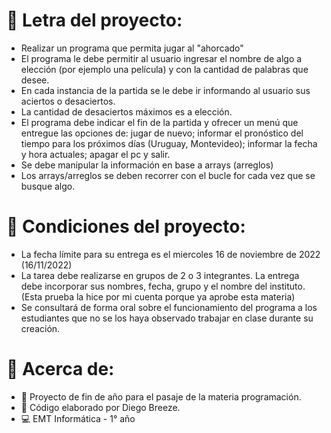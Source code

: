# 📝 Letra del proyecto:
- Realizar un programa que permita jugar al "ahorcado"
- El programa le debe permitir al usuario ingresar el nombre de algo a elección (por ejemplo una película) y con la cantidad de palabras que desee.
- En cada instancia de la partida se le debe ir informando al usuario sus aciertos o desaciertos.
- La cantidad de desaciertos máximos es a elección.
- El programa debe indicar el fin de la partida y ofrecer un menú que entregue las opciones de: jugar de nuevo; informar el pronóstico del tiempo para los próximos días (Uruguay, Montevideo); informar la fecha y hora actuales; apagar el pc y salir.
- Se debe manipular la información en base a arrays (arreglos)
- Los arrays/arreglos se deben recorrer con el bucle for cada vez que se busque algo.

# 📜 Condiciones del proyecto:
- La fecha límite para su entrega es el miercoles 16 de noviembre de 2022 (16/11/2022) 
- La tarea debe realizarse en grupos de 2 o 3 integrantes. La entrega debe incorporar sus nombres, fecha, grupo y el nombre del instituto. (Esta prueba la hice por mi cuenta porque ya aprobe esta materia)
- Se consultará de forma oral sobre el funcionamiento del programa a los estudiantes que no se los haya observado trabajar en clase durante su creación.

# 📖 Acerca de:
- 📕 Proyecto de fin de año para el pasaje de la materia programación.
- 📍 Código elaborado por Diego Breeze.
- 💻 EMT Informática - 1° año

